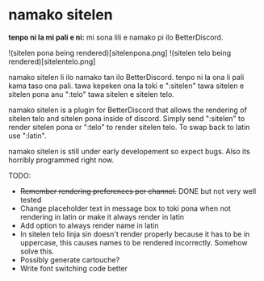 # namako sitelen
**tenpo ni la mi pali e ni:**
mi sona lili e namako pi ilo BetterDiscord.

!(sitelen pona being rendered)[sitelenpona.png]
!(sitelen telo being rendered)[sitelentelo.png]

namako sitelen li ilo namako tan ilo BetterDiscord. tenpo ni la ona li pali kama taso ona pali. tawa kepeken ona la toki e ":sitelen" tawa sitelen e sitelen pona anu ":telo" tawa sitelen e sitelen telo.

namako sitelen is a plugin for BetterDiscord that allows the rendering of sitelen telo and sitelen pona inside of discord. Simply send ":sitelen" to render sitelen pona or ":telo" to render sitelen telo. To swap back to latin use ":latin".

namako sitelen is still under early developement so expect bugs. Also its horribly programmed right now.

TODO:
 - ~~Remember rendering preferences per channel.~~ DONE but not very well tested
 - Change placeholder text in message box to toki pona when not rendering in latin or make it always render in latin
 - Add option to always render name in latin
 - In sitelen telo linja sin doesn't render properly because it has to be in uppercase, this causes names to be rendered incorrectly. Somehow solve this.
 - Possibly generate cartouche?
 - Write font switching code better
